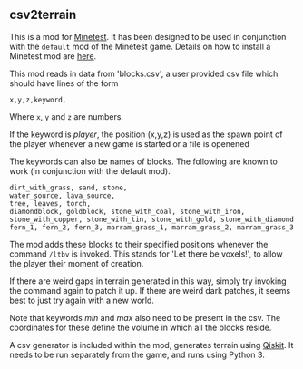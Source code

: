 ## csv2terrain

This is a mod for [Minetest](https://github.com/minetest/). It has been designed to be used in conjunction with the `default` mod of the Minetest game. Details on how to install a Minetest mod are [here](https://dev.minetest.net/Installing_Mods).

This mod reads in data from 'blocks.csv', a user provided csv file which should have lines of the form

`x,y,z,keyword,`

Where `x`, `y` and `z` are numbers. 

If the keyword is *player*, the position (x,y,z) is used as the spawn point of the player whenever a new game is started or a file is openened

The keywords can also be names of blocks. The following are known to work (in conjunction with the default mod).

```
dirt_with_grass, sand, stone, 
water_source, lava_source, 
tree, leaves, torch, 
diamondblock, goldblock, stone_with_coal, stone_with_iron, stone_with_copper, stone_with_tin, stone_with_gold, stone_with_diamond
fern_1, fern_2, fern_3, marram_grass_1, marram_grass_2, marram_grass_3
```

The mod adds these blocks to their specified positions whenever the command `/ltbv` is invoked. This stands for 'Let there be voxels!', to allow the player their moment of creation.

If there are weird gaps in terrain generated in this way, simply try invoking the command again to patch it up. If there are weird dark patches, it seems best to just try again with a new world.

Note that keywords *min* and *max* also need to be present in the csv. The coordinates for these define the volume in which all the blocks reside.

A csv generator is included within the mod, generates terrain using [Qiskit](https://qiskit.org). It needs to be run separately from the game, and runs using Python 3.
